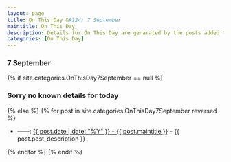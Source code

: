 ```yaml
---
layout: page
title: On This Day &#124; 7 September
maintitle: On This Day
description: Details for On This Day are genarated by the posts added to the website so the content is subject to changes/updates over time.
categories: [On This Day]
---
```


<h3>7 September</h3>

{% if site.categories.OnThisDay7September == null %}
  <h3>Sorry no known details for today</h3>
{% else %}
{% for post in site.categories.OnThisDay7September reversed %}
<ul>
<li> ——: <a href="{{ post.url }}">{{ post.date | date: "%Y" }} - {{ post.maintitle }}</a> - {{ post.post_description }}</li>
</ul>

{% endfor %}
{% endif %}
